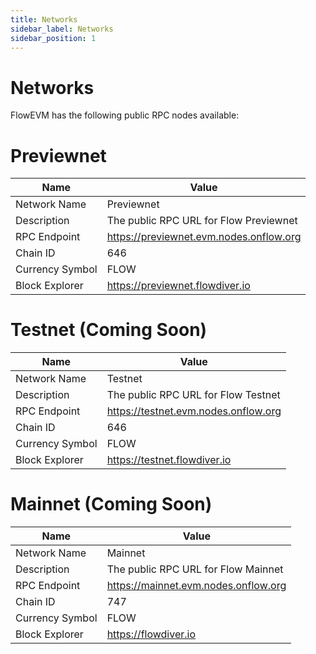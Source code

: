 ```yaml
---
title: Networks
sidebar_label: Networks
sidebar_position: 1
---
```


# Networks

FlowEVM has the following public RPC nodes available:

# Previewnet

| Name            | Value                                   |
|-----------------|-----------------------------------------|
| Network Name    | Previewnet                              |
| Description     | The public RPC URL for Flow Previewnet  |
| RPC Endpoint    | https://previewnet.evm.nodes.onflow.org |
| Chain ID        | 646                                     |
| Currency Symbol | FLOW                                    |
| Block Explorer  | https://previewnet.flowdiver.io         |

# Testnet (Coming Soon)

| Name            | Value                                  |
|-----------------|----------------------------------------|
| Network Name    | Testnet                                |
| Description     | The public RPC URL for Flow Testnet         |
| RPC Endpoint    | https://testnet.evm.nodes.onflow.org   |
| Chain ID        | 646                                    |
| Currency Symbol | FLOW                                   |
| Block Explorer  | https://testnet.flowdiver.io           |

# Mainnet (Coming Soon)

| Name            | Value                                  |
|-----------------|----------------------------------------|
| Network Name    | Mainnet                                |
| Description     | The public RPC URL for Flow Mainnet    |
| RPC Endpoint    | https://mainnet.evm.nodes.onflow.org   |
| Chain ID        | 747                                    |
| Currency Symbol | FLOW                                   |
| Block Explorer  | https://flowdiver.io                   |

